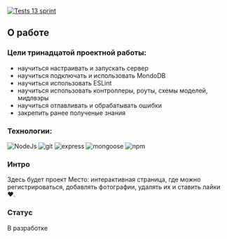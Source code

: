 [![Tests 13 sprint](https://github.com/BeellCranel/express-mesto-gha/actions/workflows/tests-13-sprint.yml/badge.svg)](https://github.com/BeellCranel/express-mesto-gha/actions/workflows/tests-13-sprint.yml)

## О работе

### Цели тринадцатой проектной работы:

- научиться настраивать и запускать сервер
- научиться подключать и использовать MondoDB
- научиться использовать ESLint
- научиться использовать контроллеры, роуты, схемы моделей, мидлвэры
- научиться отлавливать и обрабатывать ошибки
- закрепить ранее полученые знания

### Технологии:

![NodeJs](https://img.shields.io/badge/-Node.js-090909?style=flat&logo=node.js)
![git](https://img.shields.io/badge/-git-090909?style=flat&logo=git)
![express](https://img.shields.io/badge/-express-090909?style=flat&logo=express)
![mongoose](https://img.shields.io/badge/-mongoose-090909?style=flat&logo=mongodb)
![npm](https://img.shields.io/badge/-npm-090909?style=flat&logo=npm)

### Интро

Здесь будет проект Место: интерактивная страница, где можно регистрироваться, добавлять фотографии, удалять их и ставить лайки ❤️.

### Статус

В разработке
